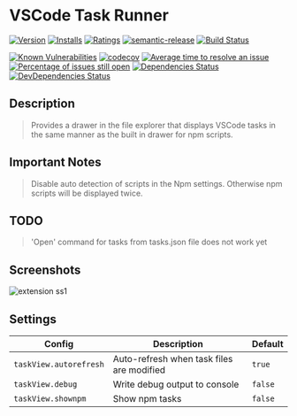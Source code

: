# VSCode Task Runner

[![Version](https://vsmarketplacebadge.apphb.com/version-short/spmeesseman.vscode-taskview.svg)](https://marketplace.visualstudio.com/items?itemName=spmeesseman.vscode-taskview)
[![Installs](https://vsmarketplacebadge.apphb.com/installs-short/spmeesseman.vscode-taskview.svg)](https://marketplace.visualstudio.com/items?itemName=spmeesseman.vscode-taskview)
[![Ratings](https://vsmarketplacebadge.apphb.com/rating-short/spmeesseman.vscode-taskview.svg)](https://marketplace.visualstudio.com/items?itemName=spmeesseman.vscode-taskview)
[![semantic-release](https://img.shields.io/badge/%20%20%F0%9F%93%A6%F0%9F%9A%80-semantic--release-e10079.svg)](https://github.com/semantic-release/semantic-release)
[![Build Status](https://dev.azure.com/spmeesseman/vscode-taskview/_apis/build/status/spmeesseman.vscode-taskview?branchName=master)](https://dev.azure.com/spmeesseman/vscode-taskview/_build/latest?definitionId=6&branchName=master)

[![Known Vulnerabilities](https://snyk.io/test/github/spmeesseman/vscode-taskview/badge.svg)](https://snyk.io/test/github/spmeesseman/vscode-taskview)
[![codecov](https://codecov.io/gh/spmeesseman/vscode-taskview/branch/master/graph/badge.svg)](https://codecov.io/gh/spmeesseman/vscode-taskview)
[![Average time to resolve an issue](https://isitmaintained.com/badge/resolution/spmeesseman/vscode-taskview.svg)](https://isitmaintained.com/project/spmeesseman/vscode-taskview "Average time to resolve an issue")
[![Percentage of issues still open](https://isitmaintained.com/badge/open/spmeesseman/vscode-taskview.svg)](https://isitmaintained.com/project/spmeesseman/vscode-taskview "Percentage of issues still open")
[![Dependencies Status](https://david-dm.org/spmeesseman/vscode-taskview/status.svg)](https://david-dm.org/spmeesseman/vscode-taskview)
[![DevDependencies Status](https://david-dm.org/spmeesseman/vscode-taskview/dev-status.svg)](https://david-dm.org/spmeesseman/vscode-taskview?type=dev)

## Description

> Provides a drawer in the file explorer that displays VSCode tasks in the same manner as the built in drawer for npm scripts.

## Important Notes

> Disable auto detection of scripts in the Npm settings.  Otherwise npm scripts will be displayed twice.

## TODO

> 'Open' command for tasks from tasks.json file does not work yet

## Screenshots

![extension ss1](https://github.com/spmeesseman/vscode-taskview/blob/master/res/taskview.png?raw=true)

## Settings

|Config|Description|Default|
|-|-|-|
|`taskView.autorefresh`|Auto-refresh when task files are modified|`true`|
|`taskView.debug`|Write debug output to console|`false`|
|`taskView.shownpm`|Show npm tasks|`false`|
